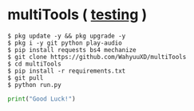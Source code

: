 # multiTools ( [testing]() )
```
$ pkg update -y && pkg upgrade -y
$ pkg i -y git python play-audio  
$ pip install requests bs4 mechanize
$ git clone https://github.com/WahyuuXD/multiTools
$ cd multiTools
$ pip install -r requirements.txt
$ git pull
$ python run.py
```

```python
print("Good Luck!")
```
